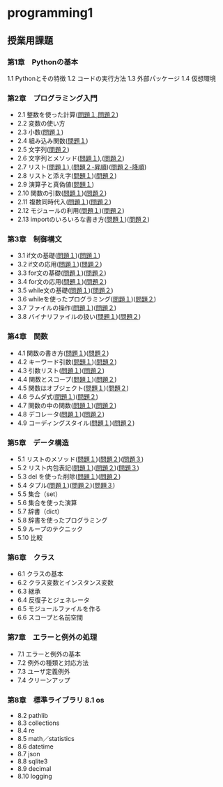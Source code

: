 # programming1
## 授業用課題
### 第1章　Pythonの基本
 1.1 Pythonとその特徴
 1.2 コードの実行方法
 1.3 外部パッケージ
 1.4 仮想環境
### 第2章　プログラミング入門
* 2.1 整数を使った計算([問題１](chapter2/2_1_1.py),[問題２](chapter2/2_1_2.py))
* 2.2 変数の使い方
* 2.3 小数([問題１](chapter2/Q2_3_1.py))
* 2.4 組み込み関数([問題１](chapter2/Q2_4_1.py))
* 2.5 文字列([問題２](chapter2/Q2_5_2.py))
* 2.6 文字列とメソッド([問題１](chapter2/Q2_6_1.py)),([問題２](chapter2/Q2_6_2.py))
* 2.7 リスト([問題１](chapter2/Q2_7_1.py)),([問題２-昇順](chapter2/Q2_7_2.py))([問題２-降順](chapter2/Q2_7_2_2.py))
* 2.8 リストと添え字([問題１](chapter2/Q2_8_1.py))([問題２](chapter2/Q2_8_2.py))
* 2.9 演算子と真偽値([問題１](chapter2/Q2_9_1.py))
* 2.10 関数の引数([問題１](chapter2/Q2_10_1.py))([問題２](chapter2/Q2_10_2.py))
* 2.11 複数同時代入([問題１](chapter2/Q2_11_1.py))([問題２](chapter2/Q2_11_2.py))
* 2.12 モジュールの利用([問題１](chapter2/Q2_12_1.py))([問題２](chapter2/Q2_12_2.py))
* 2.13 importのいろいろな書き方([問題１](chapter2/Q2_13_1.py))([問題２](chapter2/Q2_13_2.py))
### 第3章　制御構文
* 3.1 if文の基礎([問題１](chapter3/Q3_1_1.py))([問題１](chapter3/Q3_1_2.py))
* 3.2 if文の応用([問題１](chapter3/Q3_2_1.py))([問題２](chapter3/Q3_2_2.py))
* 3.3 for文の基礎([問題１](chapter3/Q3_3_1.py))([問題２](chapter3/Q3_3_2.py))
* 3.4 for文の応用([問題１](chapter3/Q3_4_1.py))([問題２](chapter3/Q3_4_2.py))
* 3.5 while文の基礎([問題１](chapter3/Q3_5_1.py))([問題２](chapter3/Q3_5_2.py))
* 3.6 whileを使ったプログラミング([問題１](chapter3/Q3_6_1.py))([問題２](chapter3/Q3_6_2.py))
* 3.7 ファイルの操作([問題１](chapter3/Q3_7_1.py))([問題２](chapter3/Q3_7_2.py))
* 3.8 バイナリファイルの扱い([問題１](chapter3/Q3_8_1.py))([問題２](chapter3/Q3_8_2.py))
### 第4章　関数
* 4.1 関数の書き方([問題１](chapter4/Q4_1_1.py))([問題２](chapter4/Q4_1_2.py))
* 4.2 キーワード引数([問題１](chapter4/Q4_2_1.py))([問題２](chapter4/Q4_2_2.py))
* 4.3 引数リスト([問題１](chapter4/Q4_3_1.py))([問題２](chapter4/Q4_3_2.py))
* 4.4 関数とスコープ([問題１](chapter4/Q4_4_1.py))([問題２](chapter4/Q4_4_2.py))
* 4.5 関数はオブジェクト([問題１](chapter4/Q4_5_1.py))([問題２](chapter4/Q4_5_2.py))
* 4.6 ラムダ式([問題１](chapter4/Q4_6_1.py))([問題２](chapter4/Q4_6_2.py))
* 4.7 関数の中の関数([問題１](chapter4/Q4_7_1.py))([問題２](chapter4/Q4_7_2.py))
* 4.8 デコレータ([問題１](chapter4/Q4_8_1.py))([問題２](chapter4/Q4_8_2.py))
* 4.9 コーディングスタイル([問題１](chapter4/Q4_9_1.py))([問題２](chapter4/Q4_9_2.py))
### 第5章　データ構造
* 5.1 リストのメソッド([問題１](chapter5/Q5_1_1.py))([問題２](cahpter5/Q5_1_2.py))([問題３](chapter5/Q5_1_3.py))
* 5.2 リスト内包表記([問題１](chapter5/Q5_2_1.py))([問題２](chapter5/Q5_2_2.py))([問題３](chapter5_2_3.py))
* 5.3 del を使った削除([問題１](chapter5/Q5_3_1.py))([問題２](chapter5/Q5_3_2.py))
* 5.4 タプル([問題１](chapter5/Q5_4_1.py))([問題２](chapter5/Q5_4_2.py))([問題３](chapter5/Q5_4_3.py))
* 5.5 集合（set）
* 5.6 集合を使った演算
* 5.7 辞書（dict）
* 5.8 辞書を使ったプログラミング
* 5.9 ループのテクニック
* 5.10 比較
### 第6章　クラス
* 6.1 クラスの基本
* 6.2 クラス変数とインスタンス変数
* 6.3 継承
* 6.4 反復子とジェネレータ
* 6.5 モジュールファイルを作る
* 6.6 スコープと名前空間
### 第7章　エラーと例外の処理
* 7.1 エラーと例外の基本
* 7.2 例外の種類と対応方法
* 7.3 ユーザ定義例外
* 7.4 クリーンアップ
### 第8章　標準ライブラリ 8.1 os
* 8.2 pathlib
* 8.3 collections
* 8.4 re
* 8.5 math／statistics
* 8.6 datetime
* 8.7 json
* 8.8 sqlite3
* 8.9 decimal
* 8.10 logging
